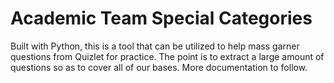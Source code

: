 # Academic Team Special Categories
Built with Python, this is a tool that can be utilized to help mass garner questions from Quizlet for practice. The point is to extract a large amount of questions so as to cover all of our bases. More documentation to follow.
